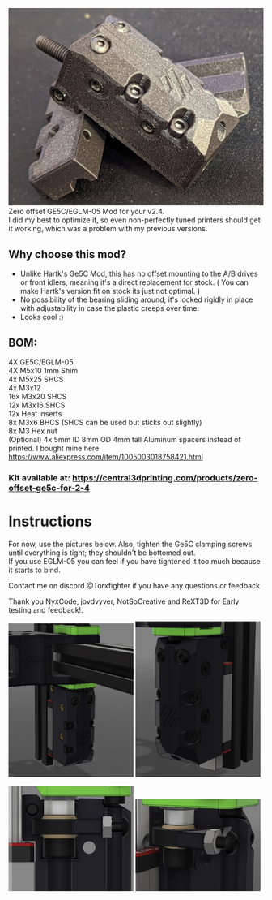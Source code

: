 ![](Images/NotSoCreativeIMG.png)  
Zero offset GE5C/EGLM-05 Mod for your v2.4.  
I did my best to optimize it, so even non-perfectly tuned printers should get it working, which was a problem with my previous versions.  

## Why choose this mod?  
- Unlike Hartk's Ge5C Mod, this has no offset mounting to the A/B drives or front idlers, meaning it's a direct replacement for stock. ( You can make Hartk's version fit on stock its just not optimal. )  
- No possibility of the bearing sliding around; it's locked rigidly in place with adjustability in case the plastic creeps over time.
- Looks cool :)  

## BOM:  
4X GE5C/EGLM-05  
4X M5x10 1mm Shim  
4x M5x25 SHCS  
4x M3x12  
16x M3x20 SHCS  
12x M3x16 SHCS  
12x Heat inserts  
8x M3x6 BHCS (SHCS can be used but sticks out slightly)  
8x M3 Hex nut  
(Optional) 4x 5mm ID 8mm OD 4mm tall Aluminum spacers instead of printed. I bought mine here https://www.aliexpress.com/item/1005003018758421.html

### Kit available at: https://central3dprinting.com/products/zero-offset-ge5c-for-2-4

# Instructions
For now, use the pictures below. Also, tighten the Ge5C clamping screws until everything is tight; they shouldn't be bottomed out.  
If you use EGLM-05 you can feel if you have tightened it too much because it starts to bind.  
  
  
Contact me on discord @Torxfighter if you have any questions or feedback

Thank you NyxCode, jovdvyver, NotSoCreative and ReXT3D for Early testing and feedback!.
<p float="left">
  <img src="Images/242970456-e9b537e6-c038-431b-886f-ccd1ea9e8e4a.jpg" width="49%" />
  <img src="Images/242970460-6252fbee-5b82-464d-9237-96e4dc4485ad.jpg" width="49%" />
</p>
<p float="left">
  <img src="Images/249562216-221aad4e-c473-43e2-879a-5c6819968732.jpg" width="49%" />
  <img src="Images/242970458-eea95f11-9604-4ab8-b40c-991dae819881.jpg" width="49%" />
</p>
